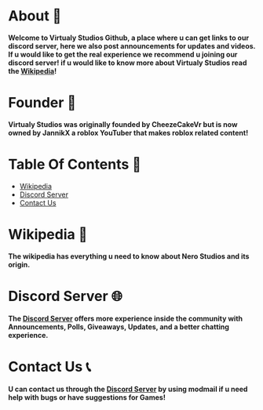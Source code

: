 # About 📄

**Welcome to Virtualy Studios Github,
a place where u can get links to our discord server,
here we also post announcements for updates and videos. 
If u would like to get the real experience we recommend u joining our discord server!
if u would like to know more about Virtualy Studios read the [Wikipedia](https://github.com/JannikXDev/Nero-Studios/wiki)!**

# Founder 👑

**Virtualy Studios was originally founded by CheezeCakeVr but is now owned by JannikX a roblox YouTuber that makes roblox related content!**
# Table Of Contents 🔗

- [Wikipedia](https://github.com/JannikXDev/Nero-Studios/wiki)
- [Discord Server](https://discord.gg/WE43xjAxAy)
- [Contact Us](https://discord.gg/WE43xjAxAy)

# Wikipedia 📃

**The wikipedia has everything u need to know
about Nero Studios and its origin.**

# Discord Server 🌐

**The [Discord Server](https://discord.gg/WE43xjAxAy) offers more experience inside the community with Announcements, Polls, Giveaways, Updates, and a better chatting experience.**

# Contact Us 📞

**U can contact us through the [Discord Server](https://discord.gg/WE43xjAxAy) by using modmail if u need help with bugs or have suggestions for Games!**
